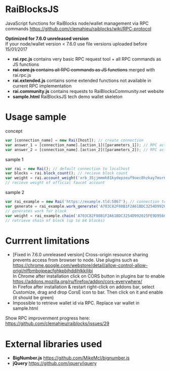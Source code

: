 # RaiBlocksJS
JavaScript functions for RaiBlocks node/wallet management via RPC commands
https://github.com/clemahieu/raiblocks/wiki/RPC-protocol

**Optimized for 7.6.0 unreleased version**  
If your node/wallet version < 7.6.0 use file versions uploaded before 15/01/2017

* **rai.rpc.js** contains very basic RPC request tool + all RPC commands as JS functions
* ~~**rai.core.js** contains all RPC commands as JS functions~~ merged with rai.rpc.js
* **rai.extended.js** contains some extended functions not available in current RPC implementation
* **rai.community.js** contains requests to RaiBlocksCommunity.net website
* **sample.html** RaiBlocksJS tech demo wallet skeleton

# Usage sample
concept
```javascript
var [connection_name] = new Rai([host]); // create connection
var answer_1 = [connection_name].[action_1]([parameters_1]); // RPC action_1 with parameters_1
var answer_2 = [connection_name].[action_2]([parameters_2]); // RPC action_2 with parameters_2
```
sample 1
```javascript
var rai = new Rai(); // default connection to localhost
var blocks = rai.block_count(); // recieve block count
var weight = rai.account_weight('xrb_35jjmmmh81kydepzeuf9oec8hzkay7msr6yxagzxpcht7thwa5bus5tomgz9');
// recieve weight of official faucet account
```
sample 2
```javascript
var rai_example = new Rai('https://example.tld:5867'); // connection to sample host with HTTPS and different port
var generate = rai_example.work_generate('A703C82F08B1F2A61BDC3254D992025FE9D9566BD9FFDE19535D781BFE79BF92');
// generates work for block
var weight = rai_example.chain('A703C82F08B1F2A61BDC3254D992025FE9D9566BD9FFDE19535D781BFE79BF92', 64);
// retrieve chain of block (up to 64 blocks)
```

# Currrent limitations
* [Fixed in 7.6.0 unreleased version] Cross-origin resource sharing prevents access from browser to node. Use plugins such as
  https://chrome.google.com/webstore/detail/allow-control-allow-origi/nlfbmbojpeacfghkpbjhddihlkkiljbi  
  In Chrome after installation click on CORS button in plugins bar to enable  
  https://addons.mozilla.org/ru/firefox/addon/cors-everywhere/  
  In Firefox after installation & restart right-click on addons bar, select Customize, drag and drop CorsE icon to bar. Then click on it and enable (it should be green)  
* Impossible to retrieve wallet id via RPC. Replace var wallet in sample.html

Show RPC improvenment progress here:
https://github.com/clemahieu/raiblocks/issues/29

# External libraries used
* **BigNumber.js** https://github.com/MikeMcl/bignumber.js
* **jQuery** https://github.com/jquery/jquery
